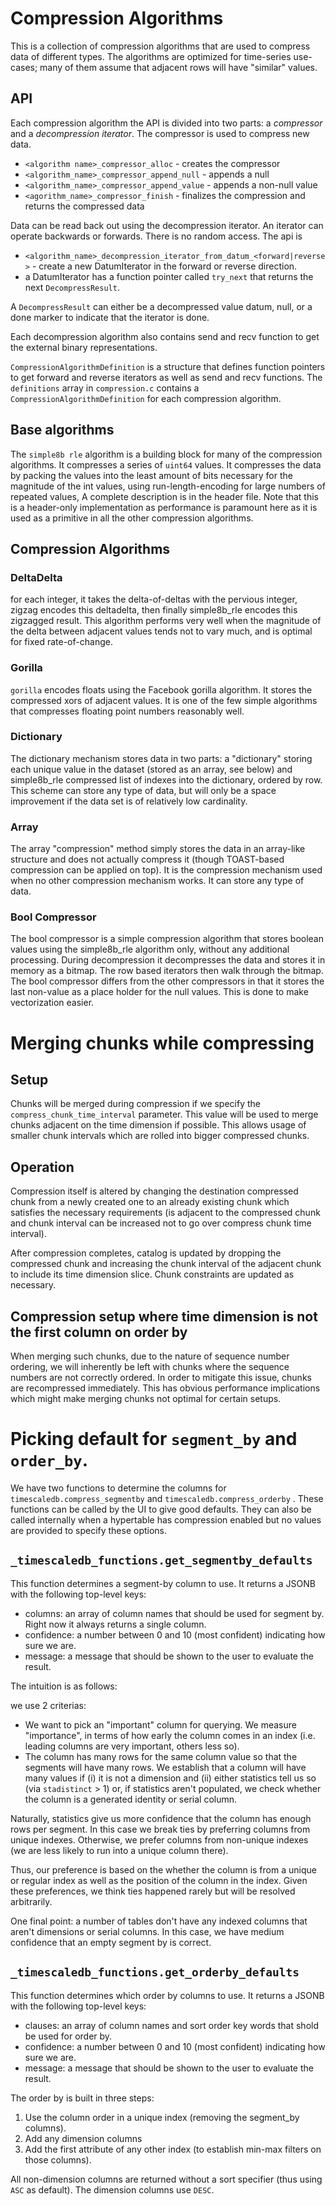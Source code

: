 # Compression Algorithms

This is a collection of compression algorithms that are used to compress data of different types.
The algorithms are optimized for time-series use-cases; many of them assume that adjacent rows will have "similar" values.

## API

Each compression algorithm the API is divided into two parts: a _compressor_ and a _decompression iterator_. The compressor
is used to compress new data.

- `<algorithm name>_compressor_alloc` - creates the compressor
- `<algorithm_name>_compressor_append_null` - appends a null
- `<algorithm_name>_compressor_append_value` - appends a non-null value
- `<agorithm_name>_compressor_finish` - finalizes the compression and returns the compressed data

Data can be read back out using the decompression iterator. An iterator can operate backwards or forwards.
There is no random access. The api is

- `<algorithm_name>_decompression_iterator_from_datum_<forward|reverse>` - create a new DatumIterator in the forward or reverse direction.
- a DatumIterator has a function pointer called `try_next` that returns the next `DecompressResult`.

A `DecompressResult` can either be a decompressed value datum, null, or a done marker to indicate that the iterator is done.

Each decompression algorithm also contains send and recv function to get the external binary representations.

`CompressionAlgorithmDefinition` is a structure that defines function pointers to get forward and reverse iterators
as well as send and recv functions. The `definitions` array in  `compression.c` contains a `CompressionAlgorithmDefinition`
for each compression algorithm.

## Base algorithms

The `simple8b rle` algorithm is a building block for many of the compression algorithms.
It compresses a series of `uint64` values. It compresses the data by packing the values into the least
amount of bits necessary for the magnitude of the int values, using run-length-encoding for large numbers of repeated values,
A complete description is in the header file. Note that this is a header-only implementation as performance
is paramount here as it is used as a primitive in all the other compression algorithms.

## Compression Algorithms

### DeltaDelta

for each integer, it takes the delta-of-deltas with the pervious integer,
zigzag encodes this deltadelta, then finally simple8b_rle encodes this
zigzagged result. This algorithm performs very well when the magnitude of the
delta between adjacent values tends not to vary much, and is optimal for
fixed rate-of-change.


### Gorilla

`gorilla` encodes floats using the Facebook gorilla algorithm. It stores the
compressed xors of adjacent values. It is one of the few simple algorithms
that compresses floating point numbers reasonably well.

### Dictionary

The dictionary mechanism stores data in two parts: a "dictionary" storing
each unique value in the dataset (stored as an array, see below) and
simple8b_rle compressed list of indexes into the dictionary, ordered by row.
This scheme can store any type of data, but will only be a space improvement
if the data set is of relatively low cardinality.

### Array

The array "compression" method simply stores the data in an array-like
structure and does not actually compress it (though TOAST-based compression
can be applied on top). It is the compression mechanism used when no other
compression mechanism works. It can store any type of data.

### Bool Compressor

The bool compressor is a simple compression algorithm that stores boolean values
using the simple8b_rle algorithm only, without any additional processing. During
decompression it decompresses the data and stores it in memory as a bitmap. The
row based iterators then walk through the bitmap. The bool compressor differs from
the other compressors in that it stores the last non-value as a place holder for
the null values. This is done to make vectorization easier.

# Merging chunks while compressing #

## Setup ##

Chunks will be merged during compression if we specify the `compress_chunk_time_interval` parameter.
This value will be used to merge chunks adjacent on the time dimension if possible. This allows usage
of smaller chunk intervals which are rolled into bigger compressed chunks.

## Operation ##

Compression itself is altered by changing the destination compressed chunk from a newly created one to
an already existing chunk which satisfies the necessary requirements (is adjacent to the compressed chunk
and chunk interval can be increased not to go over compress chunk time interval).

After compression completes, catalog is updated by dropping the compressed chunk and increasing the chunk
interval of the adjacent chunk to include its time dimension slice. Chunk constraints are updated as necessary.

## Compression setup where time dimension is not the first column on order by ##

When merging such chunks, due to the nature of sequence number ordering, we will inherently be left with
chunks where the sequence numbers are not correctly ordered. In order to mitigate this issue, chunks are
recompressed immediately. This has obvious performance implications which might make merging chunks
not optimal for certain setups.

# Picking default for `segment_by` and `order_by`.

We have two functions to determine the columns for `timescaledb.compress_segmentby` and `timescaledb.compress_orderby` . These functions can be called
by the UI to give good defaults. They can also be called internally when a hypertable has compression enabled
but no values are provided to specify these options.

## `_timescaledb_functions.get_segmentby_defaults`

This function determines a segment-by column to use. It returns a JSONB with the following top-level keys:
- columns: an array of column names that should be used for segment by. Right now it always returns a single column.
- confidence: a number between 0 and 10 (most confident) indicating how sure we are.
- message: a message that should be shown to the user to evaluate the result.

The intuition is as follows:

we use 2 criterias:
- We want to pick an "important" column for querying. We measure "importance", in terms of how early the column comes in an index (i.e. leading columns are very important, others less so).
- The column has many rows for the same column value so that the segments will have many rows. We establish that a column will have many values if (i) it is not a dimension and (ii) either statistics tell us so (via `stadistinct` > 1) or, if statistics aren't populated, we check whether the column is a generated identity or serial column.

Naturally, statistics give us more confidence that the column has enough rows per segment. In this case we break ties by preferring columns from unique indexes. Otherwise, we prefer columns from non-unique indexes (we are less likely to run into a unique column there).

Thus, our preference is based on the whether the column is from a unique or regular index as well as the position of the column in the index. Given these preferences, we think ties happened rarely but will be resolved arbitrarily.

One final point: a number of tables don't have any indexed columns that aren't dimensions or serial columns. In this case, we have medium confidence that an empty segment by is correct.

## `_timescaledb_functions.get_orderby_defaults`

This function determines which order by columns to use. It returns a JSONB with the following top-level keys:

- clauses: an array of column names and sort order key words that shold be used for order by.
- confidence: a number between 0 and 10 (most confident) indicating how sure we are.
- message: a message that should be shown to the user to evaluate the result.

The order by is built in three steps:
1) Use the column order in a unique index (removing the segment_by columns).
2) Add any dimension columns
3) Add the first attribute of any other index (to establish min-max filters on those columns).

All non-dimension columns are returned without a sort specifier (thus using `ASC` as default). The dimension columns use `DESC`.
